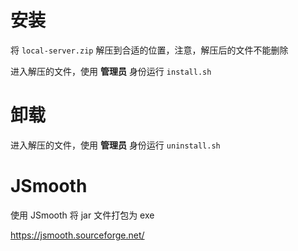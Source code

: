 # 安装

将 `local-server.zip` 解压到合适的位置，注意，解压后的文件不能删除

进入解压的文件，使用 **管理员** 身份运行 `install.sh` 

# 卸载

进入解压的文件，使用 **管理员** 身份运行 `uninstall.sh` 


# JSmooth

使用 JSmooth 将 jar 文件打包为 exe

https://jsmooth.sourceforge.net/